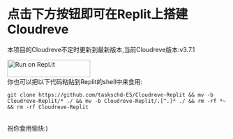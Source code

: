 # 点击下方按钮即可在Replit上搭建Cloudreve

本项目的Cloudreve不定时更新到最新版本,当前Cloudreve版本:v3.7.1

<a href="https://repl.it/github/taskschd-E5/Cloudreve-Replit/">
  <img alt="Run on Repl.it" src="https://repl.it/badge/github/taskschd-E5/Cloudreve-Replit" style="height: 40px; width: 190px;" />
</a
  
<br>你也可以把以下代码粘贴到Replit的shell中来食用:
  
  
 `git clone https://github.com/taskschd-E5/Cloudreve-Replit && mv -b Cloudreve-Replit/* ./ && mv -b Cloudreve-Replit/.[^.]* ./ && rm -rf *~ && rm -rf Cloudreve-Replit`
  
 <br>祝你食用愉快:)
